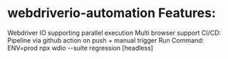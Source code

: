 # webdriverio-automation Features:

Webdriver IO supporting parallel execution
Multi browser support
CI/CD: Pipeline via github action on push + manual trigger
Run Command: ENV=prod npx wdio --suite regression [headless]
